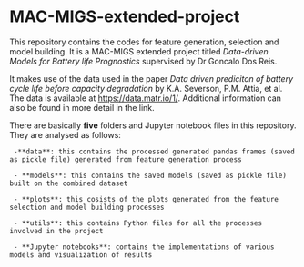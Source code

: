 # MAC-MIGS-extended-project
This repository contains the codes for feature generation, selection and model building. It is a MAC-MIGS extended project titled _Data-driven Models for Battery life Prognostics_ supervised by Dr Goncalo Dos Reis.

It makes use of the data used in the paper _Data driven prediciton of battery cycle life before capacity degradation_ by K.A. Severson, P.M. Attia, et al. The data is available at https://data.matr.io/1/. Additional information can also be found in more detail in the link.

There are basically **five** folders and Jupyter notebook files in this repository. They are analysed as follows:

     -**data**: this contains the processed generated pandas frames (saved as pickle file) generated from feature generation process
     
     - **models**: this contains the saved models (saved as pickle file) built on the combined dataset
     
     - **plots**: this cosists of the plots generated from the feature selection and model building processes
     
     - **utils**: this contains Python files for all the processes involved in the project 
     
     - **Jupyter notebooks**: contains the implementations of various models and visualization of results
